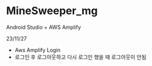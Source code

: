# MineSweeper_mg
Android Studio + AWS Amplify

23/11/27 
- Aws Amplify Login
- 로그인 후 로그아웃하고 다시 로그인 했을 때 로그아웃이 안됨
